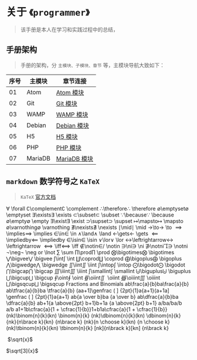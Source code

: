 <!--
+===============================================================================
| @Author: madnesslin(地上马)
+===============================================================================
| @Phone: +86 13695746767
+===============================================================================
| @Date: 2018-10-28 15:10:15
+===============================================================================
| @Email: linjialiang@163.com
+===============================================================================
| @Last modified time: 2019-03-06 17:47:02
+===============================================================================
-->
# 关于 `《programmer》`

> 该手册是本人在学习和实践过程中的总结，

## 手册架构

> 手册的架构，分 `主模块、子模块、章节` 等，主模块导航大致如下：

| 序号 | 主模块  | 章节连接                               |
| ---- | ------- | -------------------------------------- |
| 01   | Atom    | [Atom 模块](./01-Atom/README.md)       |
| 02   | Git     | [Git 模块](./02-Git/README.md)         |
| 03   | WAMP    | [WAMP 模块](./03-WAMP/README.md)       |
| 04   | Debian  | [Debian 模块](./04-Debian/README.md)   |
| 05   | H5      | [H5 模块](./05-H5/README.md)           |
| 06   | PHP     | [PHP 模块](./06-PHP/README.md)         |
| 07   | MariaDB | [MariaDB 模块](./07-MariaDB/README.md/) |

## `markdown` 数学符号之 `KaTeX`

> `KaTeX` [官方文档](https://katex.org/docs/supported.html)

∀ \forall	∁\complement∁ \complement	∴\therefore∴ \therefore	∅\emptyset∅ \emptyset
∃\exists∃ \exists	⊂\subset⊂ \subset	∵\because∵ \because	∅\empty∅ \empty
∃\exist∃ \exist	⊃\supset⊃ \supset	↦\mapsto↦ \mapsto	∅\varnothing∅ \varnothing
∄\nexists∄ \nexists	∣\mid∣ \mid	→\to→ \to	  ⟹  \implies⟹ \implies
∈\in∈ \in	∧\land∧ \land	←\gets← \gets	  ⟸  \impliedby⟸ \impliedby
∈\isin∈ \isin	∨\lor∨ \lor	↔\leftrightarrow↔ \leftrightarrow	  ⟺  \iff⟺ \iff
∉\notin∈/​ \notin	∋\ni∋ \ni	∌\notni​∋ \notni	¬\neg¬ \neg or \lnot
∑ \sum	∏\prod∏ \prod	⨂\bigotimes⨂ \bigotimes	⋁\bigvee⋁ \bigvee
∫\int∫ \int	∐\coprod∐ \coprod	⨁\bigoplus⨁ \bigoplus	⋀\bigwedge⋀ \bigwedge
∬\iint∬ \iint	∫\intop∫ \intop	⨀\bigodot⨀ \bigodot	⋂\bigcap⋂ \bigcap
∭\iiint∭ \iiint	∫\smallint∫ \smallint	⨄\biguplus⨄ \biguplus	⋃\bigcup⋃ \bigcup
∮\oint∮ \oint	∯\oiint∬
​ \oiint	∰\oiiint∭
​ \oiiint	⨆\bigsqcup⨆ \bigsqcup
Fractions and Binomials
ab\frac{a}{b}ba​ \frac{a}{b}	ab\tfrac{a}{b}ba​ \tfrac{a}{b}	(aa+1]\genfrac ( ] {2pt}{1}a{a+1}(a+1a​] \genfrac ( ] {2pt}{1}a{a+1}
ab{a \over b}ba​ {a \over b}	ab\dfrac{a}{b}ba​ \dfrac{a}{b}	ab+1{a \above{2pt} b+1}b+1a​ {a \above{2pt} b+1}
a/ba/ba/b a/b		a1+1b\cfrac{a}{1 + \cfrac{1}{b}}1+b1​a​ \cfrac{a}{1 + \cfrac{1}{b}}
(nk)\binom{n}{k}(kn​) \binom{n}{k}	(nk)\dbinom{n}{k}(kn​) \dbinom{n}{k}	\{nk\}{n\brace k}{kn​} {n\brace k}
(nk){n \choose k}(kn​) {n \choose k}	(nk)\tbinom{n}{k}(kn​) \tbinom{n}{k}	[nk]{n\brack k}[kn​] {n\brack k}



​ $\sqrt{x}$

$\sqrt[3]{x}$
